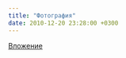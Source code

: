 ```yaml
---
title: "Фотография"
date: 2010-12-20 23:28:00 +0300
---
```



[Вложение](https://vk.com/photo41076938_199297681)
